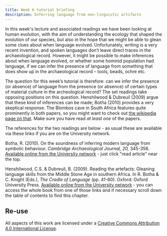 ```yaml
---
title: Week 6 tutorial briefing
description: Inferring language from non-linguistic artifacts
---
```


In this week's lecture and associated readings we have been looking at human evolution, with the aim of understanding the ecology that shaped the evolution of our species, but also in the hope that we might be able to glean some clues about when language evolved. Unfortunately, writing is a very recent invention, and spoken languages don’t leave direct traces in the archaeological record. However, it might be possible to make inferences about when language evolved, or whether some hominid population had language, if we can infer the presence of language from something that does show up in the archaeological record – tools, beads, ochre etc.

The question for this week’s tutorial is therefore: can we infer the presence (or absence) of language from the presence (or absence) of certain types of material culture in the archeological record? The set readings take opposing positions on this question. Henshilwood & Dubreuil (2009) argue that these kind of inferences can be made; Botha (2010) provides a very skeptical response. The Blombos cave in South Africa features quite prominently in both papers, so you might want to check out [the wikipedia page on that](https://en.wikipedia.org/wiki/Blombos_Cave). Make sure you have read *at least one* of the papers.

The references for the two readings are below - as usual these are available via these links if you are on the University network.

Botha, R. (2010). On the soundness of inferring modern language from symbolic behaviour. <i>Cambridge Archaeological Journal, 20,</i> 345-356. [Available online from the University network](https://discovered.ed.ac.uk/permalink/44UOE_INST/1viuo5v/cdi_proquest_journals_755047641) - just click "read article" near the top. 

Henshilwood, C.S. & Dubreuil, B. (2009). Reading the artefacts: Gleaning language skills from the Middle Stone Age in southern Africa. In R. Botha & C. Knight (Eds.), <i>The Cradle of Language</i> (pp. 41-60). Oxford: Oxford University Press. [Available online from the University network](https://discovered.ed.ac.uk/permalink/44UOE_INST/1viuo5v/cdi_proquest_ebookcentralchapters_7033936_12_60) - you can access the whole book from one of those links and if necessary scroll down the table of contents to find this chapter.


## Re-use

All aspects of this work are licensed under a [Creative Commons Attribution 4.0 International License](http://creativecommons.org/licenses/by/4.0/).
